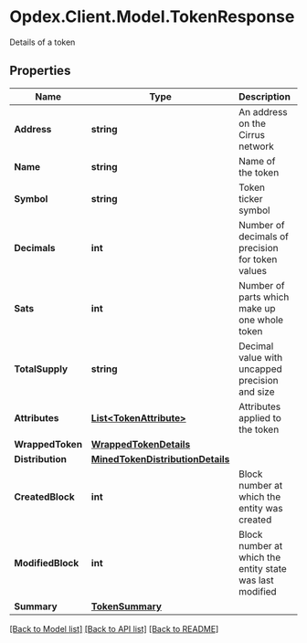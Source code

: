 # Opdex.Client.Model.TokenResponse
Details of a token

## Properties

Name | Type | Description | Notes
------------ | ------------- | ------------- | -------------
**Address** | **string** | An address on the Cirrus network | [optional] 
**Name** | **string** | Name of the token | [optional] 
**Symbol** | **string** | Token ticker symbol | [optional] 
**Decimals** | **int** | Number of decimals of precision for token values | [optional] 
**Sats** | **int** | Number of parts which make up one whole token | [optional] 
**TotalSupply** | **string** | Decimal value with uncapped precision and size | [optional] 
**Attributes** | [**List&lt;TokenAttribute&gt;**](TokenAttribute.md) | Attributes applied to the token | [optional] 
**WrappedToken** | [**WrappedTokenDetails**](WrappedTokenDetails.md) |  | [optional] 
**Distribution** | [**MinedTokenDistributionDetails**](MinedTokenDistributionDetails.md) |  | [optional] 
**CreatedBlock** | **int** | Block number at which the entity was created | [optional] 
**ModifiedBlock** | **int** | Block number at which the entity state was last modified | [optional] 
**Summary** | [**TokenSummary**](TokenSummary.md) |  | [optional] 

[[Back to Model list]](../README.md#documentation-for-models) [[Back to API list]](../README.md#documentation-for-api-endpoints) [[Back to README]](../README.md)

